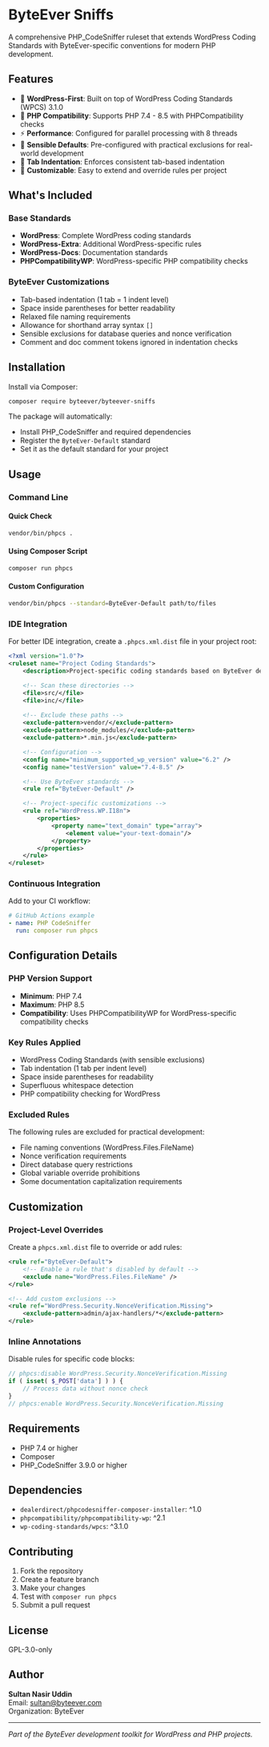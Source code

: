 # ByteEver Sniffs

A comprehensive PHP_CodeSniffer ruleset that extends WordPress Coding Standards with ByteEver-specific conventions for modern PHP development.

## Features

- 🎯 **WordPress-First**: Built on top of WordPress Coding Standards (WPCS) 3.1.0
- 🐘 **PHP Compatibility**: Supports PHP 7.4 - 8.5 with PHPCompatibility checks
- ⚡ **Performance**: Configured for parallel processing with 8 threads
- 🎨 **Sensible Defaults**: Pre-configured with practical exclusions for real-world development
- 📝 **Tab Indentation**: Enforces consistent tab-based indentation
- 🔧 **Customizable**: Easy to extend and override rules per project

## What's Included

### Base Standards
- **WordPress**: Complete WordPress coding standards
- **WordPress-Extra**: Additional WordPress-specific rules
- **WordPress-Docs**: Documentation standards
- **PHPCompatibilityWP**: WordPress-specific PHP compatibility checks

### ByteEver Customizations
- Tab-based indentation (1 tab = 1 indent level)
- Space inside parentheses for better readability
- Relaxed file naming requirements
- Allowance for shorthand array syntax `[]`
- Sensible exclusions for database queries and nonce verification
- Comment and doc comment tokens ignored in indentation checks

## Installation

Install via Composer:

```bash
composer require byteever/byteever-sniffs
```

The package will automatically:
- Install PHP_CodeSniffer and required dependencies
- Register the `ByteEver-Default` standard
- Set it as the default standard for your project

## Usage

### Command Line

#### Quick Check
```bash
vendor/bin/phpcs .
```

#### Using Composer Script
```bash
composer run phpcs
```

#### Custom Configuration
```bash
vendor/bin/phpcs --standard=ByteEver-Default path/to/files
```

### IDE Integration

For better IDE integration, create a `.phpcs.xml.dist` file in your project root:

```xml
<?xml version="1.0"?>
<ruleset name="Project Coding Standards">
    <description>Project-specific coding standards based on ByteEver defaults.</description>

    <!-- Scan these directories -->
    <file>src/</file>
    <file>inc/</file>
    
    <!-- Exclude these paths -->
    <exclude-pattern>vendor/</exclude-pattern>
    <exclude-pattern>node_modules/</exclude-pattern>
    <exclude-pattern>*.min.js</exclude-pattern>

    <!-- Configuration -->
    <config name="minimum_supported_wp_version" value="6.2" />
    <config name="testVersion" value="7.4-8.5" />

    <!-- Use ByteEver standards -->
    <rule ref="ByteEver-Default" />

    <!-- Project-specific customizations -->
    <rule ref="WordPress.WP.I18n">
        <properties>
            <property name="text_domain" type="array">
                <element value="your-text-domain"/>
            </property>
        </properties>
    </rule>
</ruleset>
```

### Continuous Integration

Add to your CI workflow:

```yaml
# GitHub Actions example
- name: PHP CodeSniffer
  run: composer run phpcs
```

## Configuration Details

### PHP Version Support
- **Minimum**: PHP 7.4
- **Maximum**: PHP 8.5
- **Compatibility**: Uses PHPCompatibilityWP for WordPress-specific compatibility checks

### Key Rules Applied
- WordPress Coding Standards (with sensible exclusions)
- Tab indentation (1 tab per indent level)
- Space inside parentheses for readability
- Superfluous whitespace detection
- PHP compatibility checking for WordPress

### Excluded Rules
The following rules are excluded for practical development:
- File naming conventions (WordPress.Files.FileName)
- Nonce verification requirements
- Direct database query restrictions
- Global variable override prohibitions
- Some documentation capitalization requirements

## Customization

### Project-Level Overrides

Create a `phpcs.xml.dist` file to override or add rules:

```xml
<rule ref="ByteEver-Default">
    <!-- Enable a rule that's disabled by default -->
    <exclude name="WordPress.Files.FileName" />
</rule>

<!-- Add custom exclusions -->
<rule ref="WordPress.Security.NonceVerification.Missing">
    <exclude-pattern>admin/ajax-handlers/*</exclude-pattern>
</rule>
```

### Inline Annotations

Disable rules for specific code blocks:

```php
// phpcs:disable WordPress.Security.NonceVerification.Missing
if ( isset( $_POST['data'] ) ) {
    // Process data without nonce check
}
// phpcs:enable WordPress.Security.NonceVerification.Missing
```

## Requirements

- PHP 7.4 or higher
- Composer
- PHP_CodeSniffer 3.9.0 or higher

## Dependencies

- `dealerdirect/phpcodesniffer-composer-installer`: ^1.0
- `phpcompatibility/phpcompatibility-wp`: ^2.1  
- `wp-coding-standards/wpcs`: ^3.1.0

## Contributing

1. Fork the repository
2. Create a feature branch
3. Make your changes
4. Test with `composer run phpcs`
5. Submit a pull request

## License

GPL-3.0-only

## Author

**Sultan Nasir Uddin**  
Email: sultan@byteever.com  
Organization: ByteEver

---

*Part of the ByteEver development toolkit for WordPress and PHP projects.*